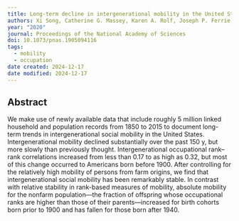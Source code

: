 ```yaml
---
title: Long-term decline in intergenerational mobility in the United States since the 1850s
authors: Xi Song, Catherine G. Massey, Karen A. Rolf, Joseph P. Ferrie, Jonathan L. Rothbaum, Yu Xie
year: "2020"
journal: Proceedings of the National Academy of Sciences
doi: 10.1073/pnas.1905094116
tags:
  - mobility
  - occupation
date created: 2024-12-17
date modified: 2024-12-17
---
```


## Abstract

We make use of newly available data that include roughly 5 million linked household and population records from 1850 to 2015 to document long-term trends in intergenerational social mobility in the United States. Intergenerational mobility declined substantially over the past 150 y, but more slowly than previously thought. Intergenerational occupational rank–rank correlations increased from less than 0.17 to as high as 0.32, but most of this change occurred to Americans born before 1900. After controlling for the relatively high mobility of persons from farm origins, we find that intergenerational social mobility has been remarkably stable. In contrast with relative stability in rank-based measures of mobility, absolute mobility for the nonfarm population—the fraction of offspring whose occupational ranks are higher than those of their parents—increased for birth cohorts born prior to 1900 and has fallen for those born after 1940.
